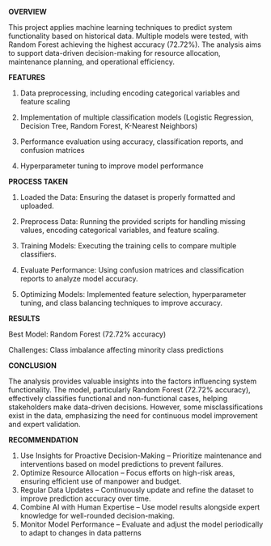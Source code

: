 
**OVERVIEW**

This project applies machine learning techniques to predict system functionality based on historical data. 
Multiple models were tested, with Random Forest achieving the highest accuracy (72.72%). 
The analysis aims to support data-driven decision-making for resource allocation, maintenance 
planning, and operational efficiency.

**FEATURES**

1. Data preprocessing, including encoding categorical variables and feature scaling

2. Implementation of multiple classification models (Logistic Regression, Decision Tree, Random Forest, K-Nearest Neighbors)

3. Performance evaluation using accuracy, classification reports, and confusion matrices

4. Hyperparameter tuning to improve model performance

**PROCESS TAKEN**

1. Loaded the Data: Ensuring the dataset is properly formatted and uploaded.

2. Preprocess Data: Running the provided scripts for handling missing values, encoding categorical variables, and feature scaling.

3. Training Models: Executing the training cells to compare multiple classifiers.

4. Evaluate Performance: Using confusion matrices and classification reports to analyze model accuracy.

5. Optimizing Models: Implemented feature selection, hyperparameter tuning, and class balancing techniques to improve accuracy.

**RESULTS**

Best Model: Random Forest (72.72% accuracy)

Challenges: Class imbalance affecting minority class predictions

**CONCLUSION**

The analysis provides valuable insights into the factors influencing system functionality. The model, particularly Random Forest (72.72% accuracy), effectively classifies functional and non-functional cases, helping stakeholders make data-driven decisions. However, some misclassifications exist in the data, emphasizing the need for continuous model improvement and expert validation.

**RECOMMENDATION**
1. Use Insights for Proactive Decision-Making – Prioritize maintenance and interventions based on model predictions to prevent failures.
2. Optimize Resource Allocation – Focus efforts on high-risk areas, ensuring efficient use of manpower and budget.
3. Regular Data Updates – Continuously update and refine the dataset to improve prediction accuracy over time.
4. Combine AI with Human Expertise – Use model results alongside expert knowledge for well-rounded decision-making.
5. Monitor Model Performance – Evaluate and adjust the model periodically to adapt to changes in data patterns
